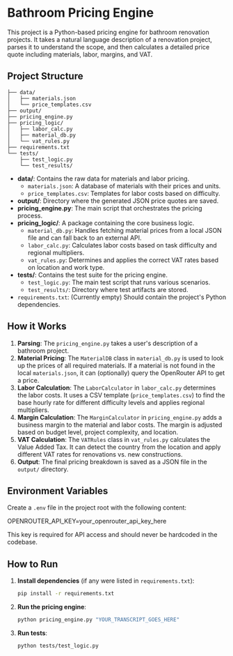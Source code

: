 # Bathroom Pricing Engine

This project is a Python-based pricing engine for bathroom renovation projects. It takes a natural language description of a renovation project, parses it to understand the scope, and then calculates a detailed price quote including materials, labor, margins, and VAT.

## Project Structure

```
├── data/
│   ├── materials.json
│   └── price_templates.csv
├── output/
├── pricing_engine.py
├── pricing_logic/
│   ├── labor_calc.py
│   ├── material_db.py
│   └── vat_rules.py
├── requirements.txt
└── tests/
    ├── test_logic.py
    └── test_results/
```

- **data/**: Contains the raw data for materials and labor pricing.
  - `materials.json`: A database of materials with their prices and units.
  - `price_templates.csv`: Templates for labor costs based on difficulty.
- **output/**: Directory where the generated JSON price quotes are saved.
- **pricing_engine.py**: The main script that orchestrates the pricing process.
- **pricing_logic/**: A package containing the core business logic.
  - `material_db.py`: Handles fetching material prices from a local JSON file and can fall back to an external API.
  - `labor_calc.py`: Calculates labor costs based on task difficulty and regional multipliers.
  - `vat_rules.py`: Determines and applies the correct VAT rates based on location and work type.
- **tests/**: Contains the test suite for the pricing engine.
  - `test_logic.py`: The main test script that runs various scenarios.
  - `test_results/`: Directory where test artifacts are stored.
- `requirements.txt`: (Currently empty) Should contain the project's Python dependencies.

## How it Works

1.  **Parsing**: The `pricing_engine.py` takes a user's description of a bathroom project.
2.  **Material Pricing**: The `MaterialDB` class in `material_db.py` is used to look up the prices of all required materials. If a material is not found in the local `materials.json`, it can (optionally) query the OpenRouter API to get a price.
3.  **Labor Calculation**: The `LaborCalculator` in `labor_calc.py` determines the labor costs. It uses a CSV template (`price_templates.csv`) to find the base hourly rate for different difficulty levels and applies regional multipliers.
4.  **Margin Calculation**: The `MarginCalculator` in `pricing_engine.py` adds a business margin to the material and labor costs. The margin is adjusted based on budget level, project complexity, and location.
5.  **VAT Calculation**: The `VATRules` class in `vat_rules.py` calculates the Value Added Tax. It can detect the country from the location and apply different VAT rates for renovations vs. new constructions.
6.  **Output**: The final pricing breakdown is saved as a JSON file in the `output/` directory.

## Environment Variables

Create a `.env` file in the project root with the following content:

OPENROUTER_API_KEY=your_openrouter_api_key_here

This key is required for API access and should never be hardcoded in the codebase.

## How to Run

1.  **Install dependencies** (if any were listed in `requirements.txt`):
    ```bash
    pip install -r requirements.txt
    ```
2.  **Run the pricing engine**:
    ```bash
    python pricing_engine.py "YOUR_TRANSCRIPT_GOES_HERE"
    ```

3.  **Run tests**:
    ```bash
    python tests/test_logic.py
    ```